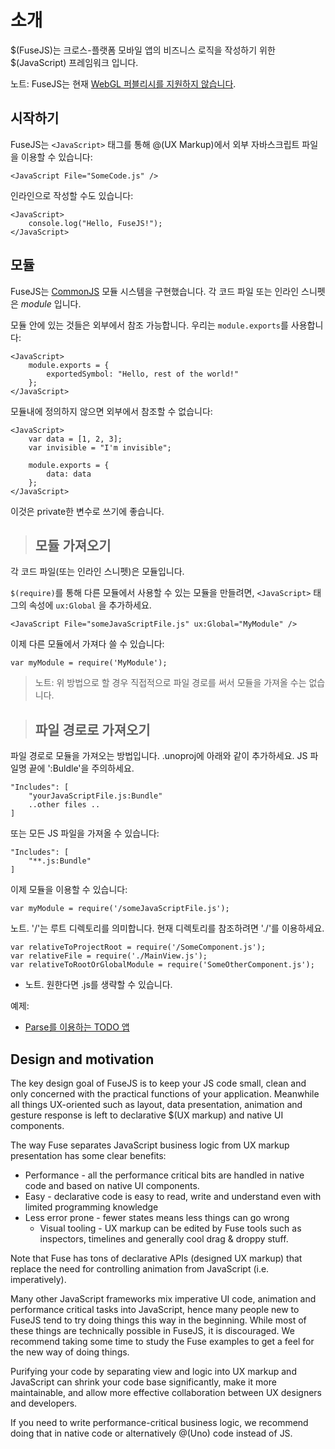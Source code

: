 <documentProperties pageTitle="Learn FuseJS" />

# 소개

$(FuseJS)는 크로스-플랫폼 모바일 앱의 비즈니스 로직을 작성하기 위한 $(JavaScript) 프레임워크 입니다.

노트: FuseJS는 현재 [WebGL 퍼블리시를 지원하지 않습니다](/learn/guides/previewandexport/other).

## 시작하기

FuseJS는 `<JavaScript>` 태그를 통해 @(UX Markup)에서 외부 자바스크립트 파일을 이용할 수 있습니다:

	<JavaScript File="SomeCode.js" />

인라인으로 작성할 수도 있습니다:

	<JavaScript>
		console.log("Hello, FuseJS!");
	</JavaScript>

## 모듈

FuseJS는 <a href="http://www.commonjs.org/">CommonJS</a> 모듈 시스템을 구현했습니다. 각 코드 파일 또는 인라인 스니펫은 _module_ 입니다.

모듈 안에 있는 것들은 외부에서 참조 가능합니다. 우리는 `module.exports`를 사용합니다:

	<JavaScript>
		module.exports = {
			exportedSymbol: "Hello, rest of the world!"
		};
	</JavaScript>

모듈내에 정의하지 않으면 외부에서 참조할 수 없습니다:

	<JavaScript>
		var data = [1, 2, 3];
		var invisible = "I'm invisible";

		module.exports = {
			data: data
		};
	</JavaScript>

이것은 private한 변수로 쓰기에 좋습니다.

> ## 모듈 가져오기

각 코드 파일(또는 인라인 스니펫)은 모듈입니다.

`$(require)`를 통해 다른 모듈에서 사용할 수 있는 모듈을 만들려면, `<JavaScript>` 태그의 속성에 `ux:Global` 을 추가하세요.

	<JavaScript File="someJavaScriptFile.js" ux:Global="MyModule" />

이제 다른 모듈에서 가져다 쓸 수 있습니다:

	var myModule = require('MyModule');

> 노트: 위 방법으로 할 경우 직접적으로 파일 경로를 써서 모듈을 가져올 수는 없습니다.

> ## 파일 경로로 가져오기

파일 경로로 모듈을 가져오는 방법입니다. .unoproj에 아래와 같이 추가하세요. JS 파일명 끝에 ':Buldle'을 주의하세요.

```
"Includes": [
	"yourJavaScriptFile.js:Bundle"
	..other files ..
]
```

또는 모든 JS 파일을 가져올 수 있습니다:

```
"Includes": [
	"**.js:Bundle"
]
```

이제 모듈을 이용할 수 있습니다:

```
var myModule = require('/someJavaScriptFile.js');
```

노트. '/'는 루트 디렉토리를 의미합니다. 현재 디렉토리를 참조하려면 './'를 이용하세요.

```
var relativeToProjectRoot = require('/SomeComponent.js');
var relativeFile = require('./MainView.js');
var relativeToRootOrGlobalModule = require('SomeOtherComponent.js');
```

* 노트. 원한다면 .js를 생략할 수 있습니다.


예제:

* <a href="https://www.fusetools.com/developers/examples/todoparseexample">Parse를 이용하는 TODO 앱</a>

## Design and motivation

The key design goal of FuseJS is to keep your JS code small, clean and only concerned with the practical functions of your application. Meanwhile
all things UX-oriented such as layout, data presentation, animation and gesture response is left to declarative $(UX markup) and native UI components.

The way Fuse separates JavaScript business logic from UX markup presentation has some clear benefits:

* Performance - all the performance critical bits are handled in native code and based on native UI components.
* Easy - declarative code is easy to read, write and understand even with limited programming knowledge
* Less error prone - fewer states means less things can go wrong
  * Visual tooling - UX markup can be edited by Fuse tools such as inspectors, timelines and generally cool drag & droppy stuff.

Note that Fuse has tons of declarative APIs (designed UX markup) that replace the need for controlling animation from JavaScript (i.e. imperatively).

Many other JavaScript frameworks mix imperative UI code, animation and performance critical tasks into JavaScript, hence many people new to FuseJS tend to try
doing things this way in the beginning. While most of these things are technically possible in FuseJS, it is discouraged. We recommend taking some
time to study the Fuse examples to get a feel for the new way of doing things.

Purifying your code by separating view and logic into UX markup and JavaScript can shrink your code base significantly, make it more maintainable, and allow
more effective collaboration between UX designers and developers.

If you need to write performance-critical business logic, we recommend doing that in native code or alternatively @(Uno) code instead of JS.
